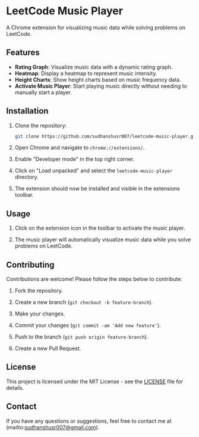 # LeetCode Music Player

A Chrome extension for visualizing music data while solving problems on LeetCode.

## Features

- **Rating Graph**: Visualize music data with a dynamic rating graph.
- **Heatmap**: Display a heatmap to represent music intensity.
- **Height Charts**: Show height charts based on music frequency data.
- **Activate Music Player**: Start playing music directly without needing to manually start a player.

## Installation

1. Clone the repository:
   ```bash
   git clone https://github.com/sudhanshusr007/leetcode-music-player.git
   ```

2. Open Chrome and navigate to `chrome://extensions/`.

3. Enable "Developer mode" in the top right corner.

4. Click on "Load unpacked" and select the `leetcode-music-player` directory.

5. The extension should now be installed and visible in the extensions toolbar.

## Usage

1. Click on the extension icon in the toolbar to activate the music player.

2. The music player will automatically visualize music data while you solve problems on LeetCode.

## Contributing

Contributions are welcome! Please follow the steps below to contribute:

1. Fork the repository.

2. Create a new branch (`git checkout -b feature-branch`).

3. Make your changes.

4. Commit your changes (`git commit -am 'Add new feature'`).

5. Push to the branch (`git push origin feature-branch`).

6. Create a new Pull Request.

## License

This project is licensed under the MIT License - see the [LICENSE](LICENSE) file for details.

## Contact

If you have any questions or suggestions, feel free to contact me at (mailto:sudhanshusr007@gmail.com).

